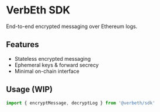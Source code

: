 # VerbEth SDK

End-to-end encrypted messaging over Ethereum logs.

## Features
- Stateless encrypted messaging
- Ephemeral keys & forward secrecy
- Minimal on-chain interface

## Usage (WIP)
```ts
import { encryptMessage, decryptLog } from '@verbeth/sdk'
```
